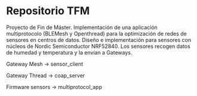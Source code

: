 # Repositorio TFM
Proyecto de Fin de Máster. Implementación de una aplicación multiprotocolo (BLEMesh y Openthread) para la optimización de redes de sensores en centros de datos. Diseño e implementación para sensores con núcleos de Nordic Semiconductor NRF52840.
Los sensores recogen datos de humedad y temperatura y la envían a Gateways.

Gateway Mesh -> sensor_client


Gateway Thread -> coap_server


Firmware sensors -> multiprotocol_app
